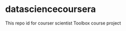 datasciencecoursera
===================

This repo id for courser scientist Toolbox course project 
